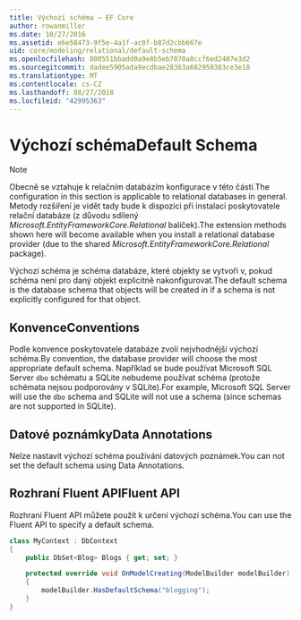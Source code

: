```yaml
---
title: Výchozí schéma – EF Core
author: rowanmiller
ms.date: 10/27/2016
ms.assetid: e6e58473-9f5e-4a1f-ac0f-b87d2cbb667e
uid: core/modeling/relational/default-schema
ms.openlocfilehash: 800551bbadd0a9e8b5eb7070a8ccf6ed2407e3d2
ms.sourcegitcommit: dadee5905ada9ecdbae28363a682950383ce3e10
ms.translationtype: MT
ms.contentlocale: cs-CZ
ms.lasthandoff: 08/27/2018
ms.locfileid: "42995363"
---
```

# <a name="default-schema"></a><span data-ttu-id="3d226-102">Výchozí schéma</span><span class="sxs-lookup"><span data-stu-id="3d226-102">Default Schema</span></span>

> [!NOTE]  
> <span data-ttu-id="3d226-103">Obecně se vztahuje k relačním databázím konfigurace v této části.</span><span class="sxs-lookup"><span data-stu-id="3d226-103">The configuration in this section is applicable to relational databases in general.</span></span> <span data-ttu-id="3d226-104">Metody rozšíření je vidět tady bude k dispozici při instalaci poskytovatele relační databáze (z důvodu sdílený *Microsoft.EntityFrameworkCore.Relational* balíček).</span><span class="sxs-lookup"><span data-stu-id="3d226-104">The extension methods shown here will become available when you install a relational database provider (due to the shared *Microsoft.EntityFrameworkCore.Relational* package).</span></span>

<span data-ttu-id="3d226-105">Výchozí schéma je schéma databáze, které objekty se vytvoří v, pokud schéma není pro daný objekt explicitně nakonfigurovat.</span><span class="sxs-lookup"><span data-stu-id="3d226-105">The default schema is the database schema that objects will be created in if a schema is not explicitly configured for that object.</span></span>

## <a name="conventions"></a><span data-ttu-id="3d226-106">Konvence</span><span class="sxs-lookup"><span data-stu-id="3d226-106">Conventions</span></span>

<span data-ttu-id="3d226-107">Podle konvence poskytovatele databáze zvolí nejvhodnější výchozí schéma.</span><span class="sxs-lookup"><span data-stu-id="3d226-107">By convention, the database provider will choose the most appropriate default schema.</span></span> <span data-ttu-id="3d226-108">Například se bude používat Microsoft SQL Server `dbo` schématu a SQLite nebudeme používat schéma (protože schémata nejsou podporovány v SQLite).</span><span class="sxs-lookup"><span data-stu-id="3d226-108">For example, Microsoft SQL Server will use the `dbo` schema and SQLite will not use a schema (since schemas are not supported in SQLite).</span></span>

## <a name="data-annotations"></a><span data-ttu-id="3d226-109">Datové poznámky</span><span class="sxs-lookup"><span data-stu-id="3d226-109">Data Annotations</span></span>

<span data-ttu-id="3d226-110">Nelze nastavit výchozí schéma používání datových poznámek.</span><span class="sxs-lookup"><span data-stu-id="3d226-110">You can not set the default schema using Data Annotations.</span></span>

## <a name="fluent-api"></a><span data-ttu-id="3d226-111">Rozhraní Fluent API</span><span class="sxs-lookup"><span data-stu-id="3d226-111">Fluent API</span></span>

<span data-ttu-id="3d226-112">Rozhraní Fluent API můžete použít k určení výchozí schéma.</span><span class="sxs-lookup"><span data-stu-id="3d226-112">You can use the Fluent API to specify a default schema.</span></span>

<!-- [!code-csharp[Main](samples/core/relational/Modeling/FluentAPI/Samples/Relational/DefaultSchema.cs?highlight=7)] -->
``` csharp
class MyContext : DbContext
{
    public DbSet<Blog> Blogs { get; set; }

    protected override void OnModelCreating(ModelBuilder modelBuilder)
    {
        modelBuilder.HasDefaultSchema("blogging");
    }
}
```
